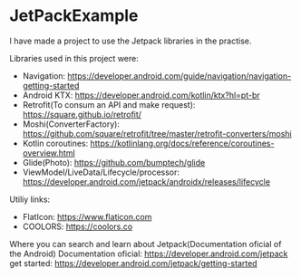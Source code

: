 # JetPackExample
I have made a project to use the Jetpack libraries in the practise.

Libraries used in this project were:

- Navigation: https://developer.android.com/guide/navigation/navigation-getting-started
- Android KTX: https://developer.android.com/kotlin/ktx?hl=pt-br
- Retrofit(To consum an API and make request): https://square.github.io/retrofit/
- Moshi(ConverterFactory): https://github.com/square/retrofit/tree/master/retrofit-converters/moshi
- Kotlin coroutines: https://kotlinlang.org/docs/reference/coroutines-overview.html
- Glide(Photo): https://github.com/bumptech/glide 
- ViewModel/LiveData/Lifecycle/processor: https://developer.android.com/jetpack/androidx/releases/lifecycle

Utiliy links:

- FlatIcon: https://www.flaticon.com
- COOLORS: https://coolors.co

Where you can search and learn about Jetpack(Documentation oficial of the Android)
Documentation oficial: https://developer.android.com/jetpack
get started: https://developer.android.com/jetpack/getting-started
